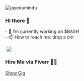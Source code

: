 <p align="left"> <img src="https://komarev.com/ghpvc/?username=jayedumindu&label=Profile%20views&color=0e75b6&style=flat" alt="jayedumindu" /> </p> 
<h3 align="left"> Hi there 👋 </h3> 
<p align="left">
- 🔭 I’m currently working on $BASH <br>
- 📫 How to reach me: drop a dm <br>
</p>
<p>&nbsp;<img align="center" src="https://github-readme-stats.vercel.app/api?username=jayedumindu&show_icons=true&locale=en"/></p>

<h3 align="left"> Hire Me via Fiverr 🙌🏽 </h3>
<a href="https://www.fiverr.com/share/GoN2vZ"> Show Gig </a>

